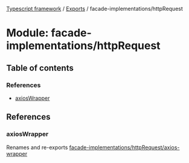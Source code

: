[Typescript framework](../index.md) / [Exports](../modules.md) / facade-implementations/httpRequest

# Module: facade-implementations/httpRequest

## Table of contents

### References

- [axiosWrapper](facade_implementations_httpRequest.md#axioswrapper)

## References

### axiosWrapper

Renames and re-exports [facade-implementations/httpRequest/axios-wrapper](facade_implementations_httpRequest_axios_wrapper.md)
